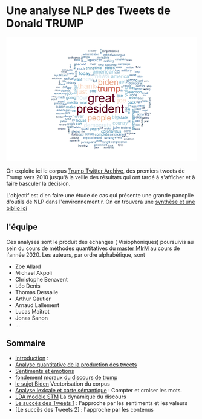# Une analyse NLP des Tweets de Donald TRUMP

![trump by trump](greatpresident.jpeg)

On exploite ici le corpus [Trump Twitter Archive](https://www.thetrumparchive.com/), des premiers tweets de Trump vers 2010 jusqu'à la veille des résultats qui ont tardé à s'afficher et à faire basculer la décision.

L'objectif est d'en faire une étude de cas qui présente une grande panoplie d'outils de NLP dans l'environnement r. On en trouvera une [synthèse et une biblio ici](https://www.researchgate.net/publication/337744581_NLP_text_mining_V40_-_une_introduction_-_cours_programme_doctoral)

## l'équipe 
Ces analyses sont le produit des échanges ( Visiophoniques) poursuivis au sein du cours de méthodes quantitatives du [master MIrM](https://ens-paris-saclay.fr/etudes/masters/management) au cours de l'année 2020. 
Les auteurs, par ordre alphabétique, sont

 * Zoe Allard
 * Michael Akpoli
 * Christophe Benavent
 * Léo Denis
 * Thomas Dessalle
 * Arthur Gautier
 * Arnaud Lallement
 * Lucas Maitrot
 * Jonas Sanon
 * ...

 
## Sommaire


 * [Introduction](https://benaventc.github.io/TrumpTwitterArchive_variation/trump1introduction.html) : 
 * [Analyse quantitative de la production des tweets](https://benaventc.github.io/TrumpTwitterArchive_variation/trump2descriptionquanti.html)
 * [Sentiments et émotions](https://benaventc.github.io/TrumpTwitterArchive_variation/trump3Extractiondusentiment.html)
 * [fondement moraux du discours de trump](https://benaventc.github.io/TrumpTwitterArchive_variation/trump4fondementmoraux.html)
 * [le sujet Biden](https://benaventc.github.io/TrumpTwitterArchive_variation/trump5vecteurs.html) Vectorisation du corpus
 * [Analyse lexicale et carte sémantique](https://benaventc.github.io/TrumpTwitterArchive_variation/trump6cartesemantique.html) : Compter et croiser les mots.
 * [LDA modèle STM](https://benaventc.github.io/TrumpTwitterArchive_variation/trump7topicSTM.html)  La dynamique du discours
 * [Le succès des Tweets 1](https://benaventc.github.io/TrumpTwitterArchive_variation/trump8sentimentmodel.html) : l'approche par les sentiments et les valeurs
 * [Le succès des Tweets 2] : l'approche par les contenus


